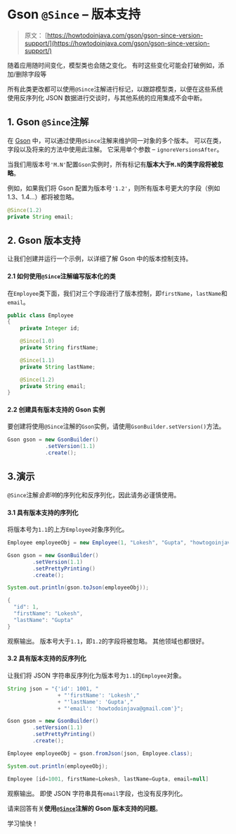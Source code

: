 # Gson `@Since` – 版本支持

> 原文： [https://howtodoinjava.com/gson/gson-since-version-support/](https://howtodoinjava.com/gson/gson-since-version-support/)

随着应用随时间变化，模型类也会随之变化。 有时这些变化可能会打破例如，添加/删除字段等

所有此类更改都可以使用`@Since`注解进行标记，以跟踪模型类，以便在这些系统使用反序列化 JSON 数据进行交谈时，与其他系统的应用集成不会中断。

## 1\. Gson `@Since`注解

在 [Gson](https://howtodoinjava.com/learningpaths/gson/) 中，可以通过使用`@Since`注解来维护同一对象的多个版本。 可以在类，字段以及将来的方法中使用此注解。 它采用单个参数 – `ignoreVersionsAfter`。

当我们用版本号`'M.N'`配置`Gson`实例时，所有标记有**版本大于`M.N`的类字段将被忽略**。

例如，如果我们将 Gson 配置为版本号`'1.2'`，则所有版本号更大的字段（例如 1.3、1.4…）都将被忽略。

```java
@Since(1.2)
private String email;

```

## 2\. Gson 版本支持

让我们创建并运行一个示例，以详细了解 Gson 中的版本控制支持。

#### 2.1 如何使用`@Since`注解编写版本化的类

在`Employee`类下面，我们对三个字段进行了版本控制，即`firstName`，`lastName`和`email`。

```java
public class Employee 
{
	private Integer id;

	@Since(1.0)
    private String firstName;

    @Since(1.1)
    private String lastName;

    @Since(1.2)
    private String email;
}

```

#### 2.2 创建具有版本支持的 Gson 实例

要创建将使用`@Since`注解的`Gson`实例，请使用`GsonBuilder.setVersion()`方法。

```java
Gson gson = new GsonBuilder()
			.setVersion(1.1)
			.create();

```

## 3.演示

`@Since`注解*会影响*的序列化和反序列化，因此请务必谨慎使用。

#### 3.1 具有版本支持的序列化

将版本号为`1.1`的上方`Employee`对象序列化。

```java
Employee employeeObj = new Employee(1, "Lokesh", "Gupta", "howtogoinjava@gmail.com");

Gson gson = new GsonBuilder()
		.setVersion(1.1)
		.setPrettyPrinting()
		.create();

System.out.println(gson.toJson(employeeObj));

```

```java
{
  "id": 1,
  "firstName": "Lokesh",
  "lastName": "Gupta"
}

```

观察输出。 版本号大于`1.1`，即`1.2`的字段将被忽略。 其他领域也都很好。

#### 3.2 具有版本支持的反序列化

让我们将 JSON 字符串反序列化为版本号为`1.1`的`Employee`对象。

```java
String json = "{'id': 1001, "
				+ "'firstName': 'Lokesh',"
				+ "'lastName': 'Gupta',"
				+ "'email': 'howtodoinjava@gmail.com'}";

Gson gson = new GsonBuilder()
		.setVersion(1.1)
		.setPrettyPrinting()
		.create();

Employee employeeObj = gson.fromJson(json, Employee.class);

System.out.println(employeeObj);

```

```java
Employee [id=1001, firstName=Lokesh, lastName=Gupta, email=null]

```

观察输出。 即使 JSON 字符串具有`email`字段，也没有反序列化。

请来回答有关**使用[`@Since`](https://static.javadoc.io/com.google.code.gson/gson/2.8.5/com/google/gson/annotations/Since.html)注解的 Gson 版本支持的问题**。

学习愉快！